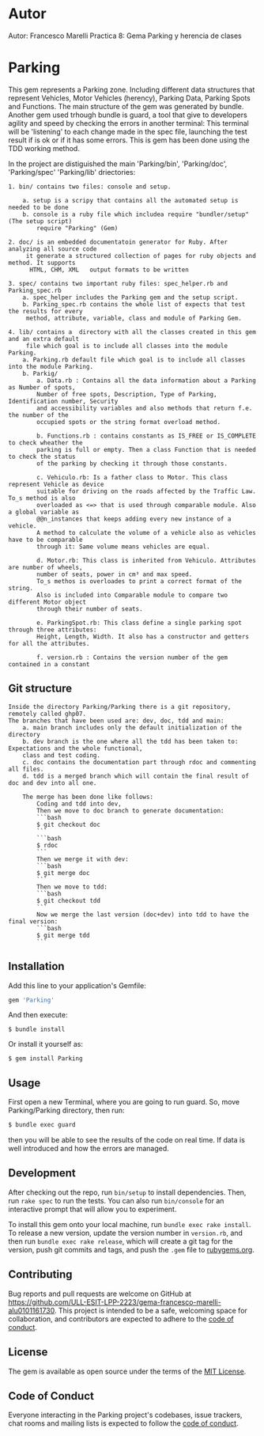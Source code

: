 # Autor
Autor: Francesco Marelli
Practica 8: Gema Parking y herencia de clases

# Parking
This gem represents a Parking zone. Including different data structures that represent Vehicles, Motor Vehicles (herency),  Parking Data, Parking Spots and Functions.
The main structure of the gem was generated by bundle.
Another gem used trhough bundle is guard, a tool that give to developers  agility and speed  by checking the errors in another terminal: This terminal will be 'listening' to each change made in the spec file, launching the test result if is ok or if it has some errors.
This is gem has been done using the TDD working method.

In the project are distiguished the main 'Parking/bin', 'Parking/doc', 'Parking/spec' 'Parking/lib' driectories:

    1. bin/ contains two files: console and setup. 

        a. setup is a scripy that contains all the automated setup is needed to be done 
        b. console is a ruby file which includea require "bundler/setup"  (The setup script) 
            require "Parking" (Gem)

    2. doc/ is an embedded documentatoin generator for Ruby. After analyzing all source code
         it generate a structured collection of pages for ruby objects and method. It supports
          HTML, CHM, XML   output formats to be written

    3. spec/ contains two important ruby files: spec_helper.rb and Parking_spec.rb
        a. spec_helper includes the Parking gem and the setup script.
        b. Parking_spec.rb contains the whole list of expects that test the results for every
         method, attribute, variable, class and module of Parking Gem.
    
    4. lib/ contains a  directory with all the classes created in this gem and an extra default
         file which goal is to include all classes into the module Parking.
        a. Parking.rb default file which goal is to include all classes into the module Parking.
        b. Parkig/
            a. Data.rb : Contains all the data information about a Parking as Number of spots, 
            Number of free spots, Description, Type of Parking, Identification number, Security 
            and accessibility variables and also methods that return f.e. the number of the 
            occupied spots or the string format overload method.

            b. Functions.rb : contains constants as IS_FREE or IS_COMPLETE to check wheather the 
            parking is full or empty. Then a class Function that is needed to check the status 
            of the parking by checking it through those constants.

            c. Vehiculo.rb: Is a father class to Motor. This class represent Vehicle as device 
            suitable for driving on the roads affected by the Traffic Law. To_s method is also 
            overloaded as <=> that is used through comparable module. Also a global variable as
            @@n_instances that keeps adding every new instance of a vehicle.
            A method to calculate the volume of a vehicle also as vehicles have to be comparable
            through it: Same volume means vehicles are equal.

            d. Motor.rb: This class is inherited from Vehiculo. Attributes are number of wheels, 
            number of seats, power in cm³ and max speed.
            To_s methos is overloades to print a correct format of the string.
            Also is included into Comparable module to compare two different Motor object 
            through their number of seats.

            e. ParkingSpot.rb: This class define a single parking spot through three attributes: 
            Height, Length, Width. It also has a constructor and getters for all the attributes.

            f. version.rb : Contains the version number of the gem contained in a constant

## Git structure

    Inside the directory Parking/Parking there is a git repository, remotely called ghp07.
    The branches that have been used are: dev, doc, tdd and main:
        a. main branch includes only the default initialization of the directory
        b. dev branch is the one where all the tdd has been taken to: Expectations and the whole functional, 
        class and test coding.
        c. doc contains the documentation part through rdoc and commenting all files.
        d. tdd is a merged branch which will contain the final result of doc and dev into all one.

        The merge has been done like follows:
            Coding and tdd into dev,
            Then we move to doc branch to generate documentation:
            ```bash
            $ git checkout doc
            ```
            ```bash
            $ rdoc 
            ```
            Then we merge it with dev:
            ```bash
            $ git merge doc
            ```
            Then we move to tdd:
            ```bash
            $ git checkout tdd
            ```
            Now we merge the last version (doc+dev) into tdd to have the final version:
            ```bash
            $ git merge tdd
            ```


    

## Installation

Add this line to your application's Gemfile:

```ruby
gem 'Parking'
```

And then execute:

    $ bundle install

Or install it yourself as:

    $ gem install Parking

## Usage

First open a new Terminal, where you are going to run guard. So, move Parking/Parking directory, then run:
```bash
$ bundle exec guard
```


then you will be able to see the results of the code on real time. If data is well introduced and how the errors are managed.


## Development

After checking out the repo, run `bin/setup` to install dependencies. Then, run `rake spec` to run the tests. You can also run `bin/console` for an interactive prompt that will allow you to experiment.

To install this gem onto your local machine, run `bundle exec rake install`. To release a new version, update the version number in `version.rb`, and then run `bundle exec rake release`, which will create a git tag for the version, push git commits and tags, and push the `.gem` file to [rubygems.org](https://rubygems.org).

## Contributing

Bug reports and pull requests are welcome on GitHub at https://github.com/ULL-ESIT-LPP-2223/gema-francesco-marelli-alu0101161730. This project is intended to be a safe, welcoming space for collaboration, and contributors are expected to adhere to the [code of conduct](https://github.com/ULL-ESIT-LPP-2223/gema-francesco-marelli-alu0101161730/blob/tdd/CODE_OF_CONDUCT.md).


## License

The gem is available as open source under the terms of the [MIT License](https://opensource.org/licenses/MIT).

## Code of Conduct

Everyone interacting in the Parking project's codebases, issue trackers, chat rooms and mailing lists is expected to follow the [code of conduct](https://github.com/ULL-ESIT-LPP-2223/gema-francesco-marelli-alu0101161730/blob/tdd/CODE_OF_CONDUCT.md).
